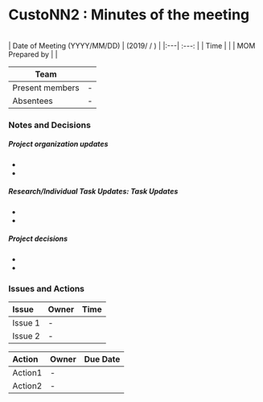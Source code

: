# CustoNN2 : Minutes of the meeting
<br/>
| Date of Meeting (YYYY/MM/DD)  | (2019/ / )  |
|:---| :---: |
| Time  |   |
| MOM Prepared by  |   |

| Team | |
| --- | :---: |
| Present members | - | 
| Absentees | - |

### Notes and Decisions 
##### Project organization updates
-  
- 
##### Research/Individual Task Updates: Task Updates
-  
- 

##### Project decisions
-
-

### Issues and Actions
| Issue | Owner | Time |
|:---| :--- | :---: |
| Issue 1| - |
| Issue 2 | - |

|Action| Owner|Due Date|
|:---| :--- | :---: |
| Action1 | - |
| Action2 | - |